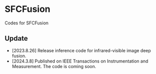 # SFCFusion
Codes for SFCFusion

## Update
- [2023.8.26] Release inference code for infrared-visible image deep fusion.
- [2024.3.8] Published on IEEE Transactions on Instrumentation and Measurement. The code is coming soon.
